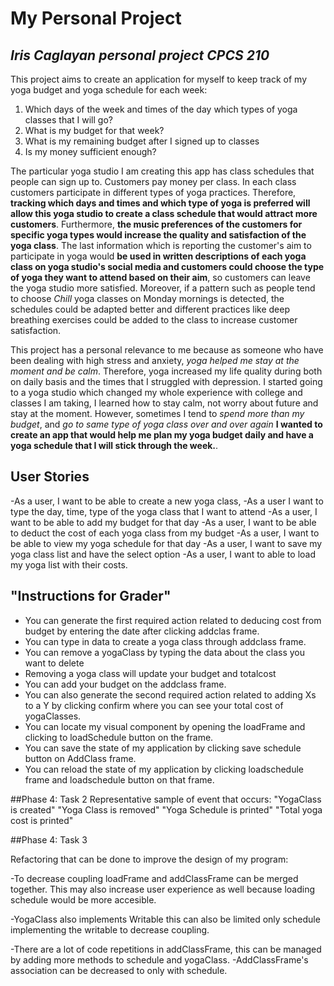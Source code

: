 # My Personal Project


## *Iris Caglayan personal project CPCS 210*

This project aims to create an application for myself to keep track of my yoga budget and yoga schedule for each week:
1. Which days of the week and times of the day which types of yoga classes that I will go?
2. What is my budget for that week?
3. What is my remaining budget after I signed up to classes
4. Is my money sufficient enough?

The particular yoga studio I am creating this app has class schedules that people can sign up to. 
Customers pay money per class. In each class customers participate in different types of yoga practices.
Therefore, **tracking which days and times and which type of yoga is preferred will allow this yoga studio to 
create a class schedule that would attract more customers**. Furthermore, **the music preferences of the customers for
specific yoga types would increase the quality and satisfaction of the yoga class**.
The last information which is reporting the customer's aim to participate in yoga
would **be used in written descriptions of each yoga class on yoga studio's social media and 
customers could choose the type of yoga they want to attend based on their aim**, 
so customers can leave the yoga studio more satisfied.
Moreover, if a pattern such as people tend to choose *Chill* yoga classes on Monday mornings is detected,
the schedules could be adapted better and different practices like deep breathing exercises could be added to the class
to increase customer satisfaction.

This project has a personal relevance to me because as someone who have been dealing with high stress and anxiety,
*yoga helped me stay at the moment and be calm*. Therefore, yoga increased my life quality during both on daily basis
and the times that I struggled with depression. I started going to a yoga studio which changed my whole experience with
college and classes I am taking, I learned how to stay calm, not worry about future and stay at the moment. However,
sometimes I tend to *spend more than my budget*, and *go to same type of yoga class over and over again*
 **I wanted to create an app that would help me plan my yoga budget daily and have a yoga schedule that I will stick 
through the week.**.

## User Stories

-As a user, I want to be able to create a new yoga class,
-As a user I want to type the day, time, type of the yoga class that I want to attend 
-As a user, I want to be able to add my budget for that day
-As a user, I want to be able to deduct the cost of each yoga class from my budget
-As a user, I want to be able to view my yoga schedule for that day
-As a user, I want to save my yoga class list and have the select option
-As a user, I want to able to load my yoga list with their costs.

## "Instructions for Grader"
- You can generate the first required action related to deducing cost from budget by entering the date after clicking 
addclas frame.
- You can type in data to create a yoga class through addclass frame.
- You can remove a yogaClass by typing the data about the class you want to delete
- Removing a yoga class will update your budget and totalcost
- You can add your budget on the addclass frame.
- You can also generate the second required action related to adding Xs to a Y by clicking confirm where you can see your 
total cost of yogaClasses.
- You can locate my visual component by opening the loadFrame and clicking to loadSchedule button on the frame.
- You can save the state of my application by clicking save schedule button on AddClass frame.
- You can reload the state of my application by clicking loadschedule frame and loadschedule button on that frame.

##Phase 4: Task 2
Representative sample of event that occurs:
"YogaClass is created"
"Yoga Class is removed"
"Yoga Schedule is printed"
"Total yoga cost is printed"

##Phase 4: Task 3

Refactoring that can be done to improve the design of my program:

-To decrease coupling loadFrame and addClassFrame can be merged together. 
This may also increase user experience as well because loading schedule would be more accesible.

-YogaClass also implements Writable this can also be limited only schedule implementing the writable to decrease coupling.

-There are a lot of code repetitions in addClassFrame, 
this can be managed by adding more methods to schedule and yogaClass.
-AddClassFrame's association can be decreased to only with schedule.





 